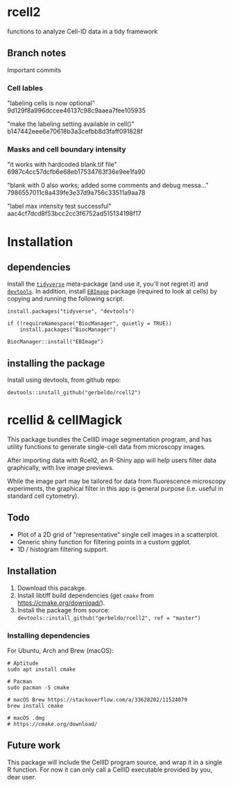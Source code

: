 # rcell2
functions to analyze Cell-ID data in a tidy framework

## Branch notes

Important commits

### Cell lables

"labeling cells is now optional" 9d129f8a996dccee46137c98c9aaea7fee105935

"make the labeling setting available in cell()" b147442eee6e70618b3a3cefbb8d3faff091828f

### Masks and cell boundary intensity

"it works with hardcoded blank.tif file" 6987c4cc57dcfb6e68eb17534763f36e9ee1fa90

"blank with 0 also works; added some comments and debug messa…" 7986557011c8a439fe3e37d9a756c33511a9aa78

"label max intensity test successful" aac4cf7dcd8f53bcc2cc3f6752ad515134198f17

# Installation

## dependencies

Install the [```tidyverse```][1] meta-package (and use it, you'll not regret it) and [```devtools```][2]. In addition, install [```EBImage```][3] package (required to look at cells) by copying and running the following script. 



```
install.packages("tidyverse", "devtools")

if (!requireNamespace("BiocManager", quietly = TRUE))
    install.packages("BiocManager")

BiocManager::install("EBImage")
```

## installing the package

Install using devtools, from github repo:

```
devtools::install_github("gerbeldo/rcell2")

```

# rcellid & cellMagick

This package bundles the CellID image segmentation program, and has utility functions to generate single-cell data from microscopy images.

After importing data with Rcell2, an R-Shiny app will help users filter data graphically, with live image previews.

While the image part may be tailored for data from fluorescence microscopy experiments, the graphical filter in this app is general purpose (i.e. useful in standard cell cytometry).

## Todo

* Plot of a 2D grid of "representative" single cell images in a scatterplot.
* Generic shiny function for filtering points in a custom ggplot.
* 1D / histogram filtering support.

## Installation

1. Download this pacakge.
2. Install libtiff build dependencies (get `cmake` from https://cmake.org/download/).
3. Install the package from source: `devtools::install_github("gerbeldo/rcell2", ref = "master")`

### Installing dependencies

For Ubuntu, Arch and Brew (macOS):

```
# Aptitude
sudo apt install cmake

# Pacman
sudo pacman -S cmake

# macOS Brew https://stackoverflow.com/a/33628202/11524079
brew install cmake

# macOS .dmg
# https://cmake.org/download/
```

## Future work

This package will include the CellID program source, and wrap it in a single R function. For now it can only call a CellID executable provided by you, dear user.

[1]:https://www.tidyverse.org/
[2]:https://github.com/r-lib/devtools
[3]:https://bioconductor.org/packages/release/bioc/html/EBImage.html
